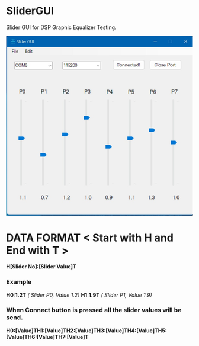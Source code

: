 # SliderGUI
Slider GUI for DSP Graphic Equalizer Testing.

![Slider GUI Image](/images/image.jpg)

# DATA FORMAT < Start with H and End with T >
**H[Slider No]:[Slider Value]T**

### Example 
**H0:1.2T**  *( Slider P0, Value 1.2)*
**H1:1.9T**  *( Slider P1, Value 1.9)*

### When Connect button is pressed all the slider values will be send.
**H0:[Value]TH1:[Value]TH2:[Value]TH3:[Value]TH4:[Value]TH5:[Value]TH6:[Value]TH7:[Value]T**
